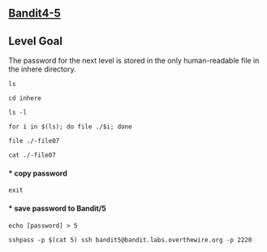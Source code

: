 ## [Bandit4-5](https://overthewire.org/wargames/bandit/bandit5.html)

## Level Goal
The password for the next level is stored in the only human-readable file in the inhere directory. 

```
ls
```

```
cd inhere
```
```
ls -l
```
```
for i in $(ls); do file ./$i; done
```
```
file ./-file07
```
```
cat ./-file07
```

#### * copy password 

```
exit
```
#### * save password to Bandit/5
```
echo [password] > 5
```

```
sshpass -p $(cat 5) ssh bandit5@bandit.labs.overthewire.org -p 2220
```

